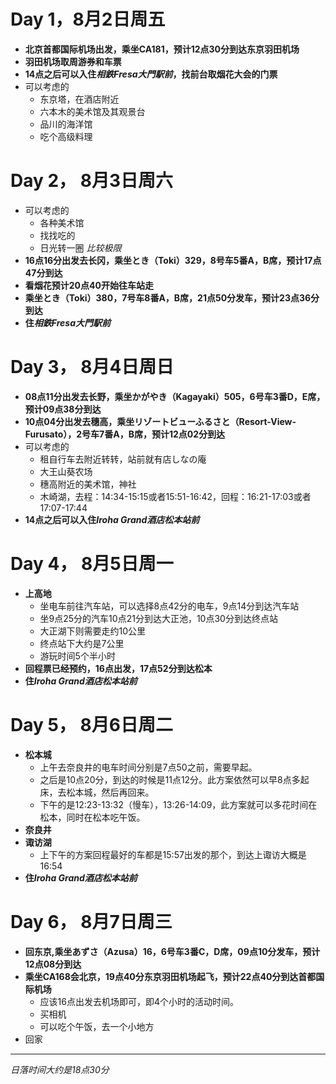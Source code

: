 # Day 1，8月2日周五
- **北京首都国际机场出发，乘坐CA181，预计12点30分到达东京羽田机场**
- **羽田机场取周游券和车票**
- **14点之后可以入住*相鉄Fresa大門駅前*，找前台取烟花大会的门票**
- 可以考虑的
  - 东京塔，在酒店附近
  - 六本木的美术馆及其观景台
  - 品川的海洋馆
  - 吃个高级料理
# Day 2， 8月3日周六
- 可以考虑的
  - 各种美术馆
  - 找找吃的
  - 日光转一圈 *比较极限*
- **16点16分出发去长冈，乘坐とき（Toki）329，8号车5番A，B席，预计17点47分到达**
- **看烟花预计20点40开始往车站走**
- **乘坐とき（Toki）380，7号车8番A，B席，21点50分发车，预计23点36分到达**
- **住*相鉄Fresa大門駅前***
# Day 3， 8月4日周日
- **08点11分出发去长野，乘坐かがやき（Kagayaki）505，6号车3番D，E席，预计09点38分到达**
- **10点04分出发去穗高，乘坐リゾートビューふるさと（Resort-View-Furusato），2号车7番A，B席，预计12点02分到达**
- 可以考虑的
  - 租自行车去附近转转，站前就有店しなの庵
  - 大王山葵农场
  - 穗高附近的美术馆，神社
  - 木崎湖，去程：14:34-15:15或者15:51-16:42，回程：16:21-17:03或者17:07-17:44
- **14点之后可以入住*Iroha Grand酒店松本站前***
# Day 4， 8月5日周一
- **上高地**
  - 坐电车前往汽车站，可以选择8点42分的电车，9点14分到达汽车站
  - 坐9点25分的汽车10点21分到达大正池，10点30分到达终点站
  - 大正湖下则需要走约10公里
  - 终点站下大约是7公里
  - 游玩时间5个半小时
- **回程票已经预约，16点出发，17点52分到达松本**
- **住*Iroha Grand酒店松本站前***
# Day 5， 8月6日周二
- **松本城**
  - 上午去奈良井的电车时间分别是7点50之前，需要早起。
  - 之后是10点20分，到达的时候是11点12分。此方案依然可以早8点多起床，去松本城，然后再回来。
  - 下午的是12:23-13:32（慢车），13:26-14:09，此方案就可以多花时间在松本，同时在松本吃午饭。
- **奈良井**
- **诹访湖**
  - 上下午的方案回程最好的车都是15:57出发的那个，到达上诹访大概是16:54
- **住*Iroha Grand酒店松本站前***
# Day 6， 8月7日周三
- **回东京,乘坐あずさ（Azusa）16，6号车3番C，D席，09点10分发车，预计12点08分到达**
- **乘坐CA168会北京，19点40分东京羽田机场起飞，预计22点40分到达首都国际机场**
  - 应该16点出发去机场即可，即4个小时的活动时间。
  - 买相机
  - 可以吃个午饭，去一个小地方
- 回家
  
---

*日落时间大约是18点30分*